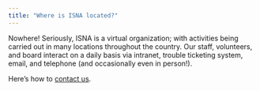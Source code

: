 ```yaml
---
title: "Where is ISNA located?"
---
```


<p>Nowhere! Seriously, <span class="caps">ISNA</span> is a virtual organization; with activities being carried out in many locations throughout the country. Our staff, volunteers, and board interact on a daily basis via intranet, trouble ticketing system, email, and telephone (and occasionally even in person!).  </p>

<p>Here&#8217;s how to <a href="/about/contact">contact us</a>.</p>